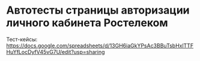 # Автотесты страницы авторизации личного кабинета Ростелеком

Тест-кейсы:
https://docs.google.com/spreadsheets/d/13GH6iaGkYPsAc3BBuTsbHxlTTFHuYfLocDyfV45vG7U/edit?usp=sharing
